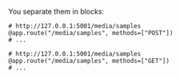 You separate them in blocks:
```
# http://127.0.0.1:5001/media/samples  
@app.route("/media/samples", methods=["POST"])  
# ...  
  
# http://127.0.0.1:5001/media/samples  
@app.route("/media/samples", methods=["GET"])  
# ...
```